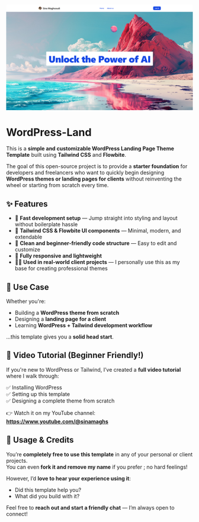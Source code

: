 <p align="center">
  <img src="https://raw.githubusercontent.com/sinas12/WordPress-Land/refs/heads/main/assets/src/img/wordpress-land.png" alt="Project Banner" width="800">
</p>

# WordPress-Land
This is a **simple and customizable WordPress Landing Page Theme Template** built using **Tailwind CSS** and **Flowbite**.

The goal of this open-source project is to provide a **starter foundation** for developers and freelancers who want to quickly begin designing **WordPress themes or landing pages for clients** without reinventing the wheel or starting from scratch every time.



## ✨ Features

- 🚀 **Fast development setup** — Jump straight into styling and layout without boilerplate hassle  
- 🎨 **Tailwind CSS & Flowbite UI components** — Minimal, modern, and extendable  
- 🧱 **Clean and beginner-friendly code structure** — Easy to edit and customize  
- 📱 **Fully responsive and lightweight**  
- 🧑‍💻 **Used in real-world client projects** — I personally use this as my base for creating professional themes



## 🧩 Use Case

Whether you're:

- Building a **WordPress theme from scratch**
- Designing a **landing page for a client**
- Learning **WordPress + Tailwind development workflow**

…this template gives you a **solid head start**.



## 🎥 Video Tutorial (Beginner Friendly!)

If you're new to WordPress or Tailwind, I’ve created a **full video tutorial** where I walk through:

✅ Installing WordPress  
✅ Setting up this template  
✅ Designing a complete theme from scratch  

👉 Watch it on my YouTube channel:  
**https://www.youtube.com/@sinamaghs**



## 🤝 Usage & Credits

You’re **completely free to use this template** in any of your personal or client projects.  
You can even **fork it and remove my name** if you prefer ; no hard feelings!

However, I’d **love to hear your experience using it**:

- Did this template help you?
- What did you build with it?

Feel free to **reach out and start a friendly chat** — I’m always open to connect!
